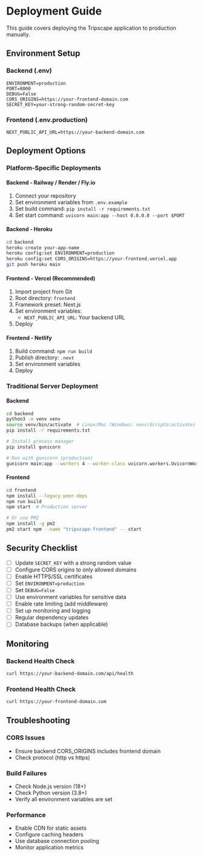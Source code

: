 # Deployment Guide

This guide covers deploying the Tripscape application to production manually.

## Environment Setup

### Backend (.env)
```env
ENVIRONMENT=production
PORT=8000
DEBUG=False
CORS_ORIGINS=https://your-frontend-domain.com
SECRET_KEY=your-strong-random-secret-key
```

### Frontend (.env.production)
```env
NEXT_PUBLIC_API_URL=https://your-backend-domain.com
```

## Deployment Options

### Platform-Specific Deployments

#### Backend - Railway / Render / Fly.io

1. Connect your repository
2. Set environment variables from `.env.example`
3. Set build command: `pip install -r requirements.txt`
4. Set start command: `uvicorn main:app --host 0.0.0.0 --port $PORT`

#### Backend - Heroku

```bash
cd backend
heroku create your-app-name
heroku config:set ENVIRONMENT=production
heroku config:set CORS_ORIGINS=https://your-frontend.vercel.app
git push heroku main
```

#### Frontend - Vercel (Recommended)

1. Import project from Git
2. Root directory: `frontend`
3. Framework preset: Next.js
4. Set environment variables:
   - `NEXT_PUBLIC_API_URL`: Your backend URL
5. Deploy

#### Frontend - Netlify

1. Build command: `npm run build`
2. Publish directory: `.next`
3. Set environment variables
4. Deploy

### Traditional Server Deployment

#### Backend
```bash
cd backend
python3 -m venv venv
source venv/bin/activate  # Linux/Mac (Windows: venv\Scripts\activate)
pip install -r requirements.txt

# Install process manager
pip install gunicorn

# Run with gunicorn (production)
gunicorn main:app --workers 4 --worker-class uvicorn.workers.UvicornWorker --bind 0.0.0.0:8000
```

#### Frontend
```bash
cd frontend
npm install --legacy-peer-deps
npm run build
npm start  # Production server

# Or use PM2
npm install -g pm2
pm2 start npm --name "tripscape-frontend" -- start
```

## Security Checklist

- [ ] Update `SECRET_KEY` with a strong random value
- [ ] Configure CORS origins to only allowed domains
- [ ] Enable HTTPS/SSL certificates
- [ ] Set `ENVIRONMENT=production`
- [ ] Set `DEBUG=False`
- [ ] Use environment variables for sensitive data
- [ ] Enable rate limiting (add middleware)
- [ ] Set up monitoring and logging
- [ ] Regular dependency updates
- [ ] Database backups (when applicable)

## Monitoring

### Backend Health Check
```bash
curl https://your-backend-domain.com/api/health
```

### Frontend Health Check
```bash
curl https://your-frontend-domain.com
```

## Troubleshooting

### CORS Issues
- Ensure backend CORS_ORIGINS includes frontend domain
- Check protocol (http vs https)

### Build Failures
- Check Node.js version (18+)
- Check Python version (3.8+)
- Verify all environment variables are set

### Performance
- Enable CDN for static assets
- Configure caching headers
- Use database connection pooling
- Monitor application metrics
